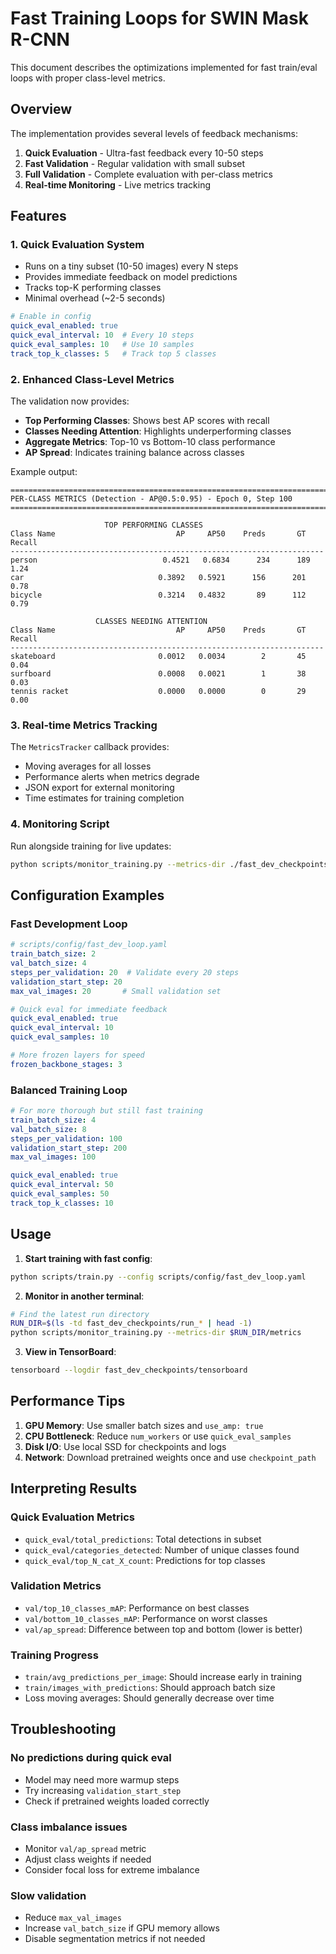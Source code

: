 # Fast Training Loops for SWIN Mask R-CNN

This document describes the optimizations implemented for fast train/eval loops with proper class-level metrics.

## Overview

The implementation provides several levels of feedback mechanisms:

1. **Quick Evaluation** - Ultra-fast feedback every 10-50 steps
2. **Fast Validation** - Regular validation with small subset
3. **Full Validation** - Complete evaluation with per-class metrics
4. **Real-time Monitoring** - Live metrics tracking

## Features

### 1. Quick Evaluation System

- Runs on a tiny subset (10-50 images) every N steps
- Provides immediate feedback on model predictions
- Tracks top-K performing classes
- Minimal overhead (~2-5 seconds)

```yaml
# Enable in config
quick_eval_enabled: true
quick_eval_interval: 10  # Every 10 steps
quick_eval_samples: 10   # Use 10 samples
track_top_k_classes: 5   # Track top 5 classes
```

### 2. Enhanced Class-Level Metrics

The validation now provides:
- **Top Performing Classes**: Shows best AP scores with recall
- **Classes Needing Attention**: Highlights underperforming classes
- **Aggregate Metrics**: Top-10 vs Bottom-10 class performance
- **AP Spread**: Indicates training balance across classes

Example output:
```
================================================================================
PER-CLASS METRICS (Detection - AP@0.5:0.95) - Epoch 0, Step 100
================================================================================

                     TOP PERFORMING CLASSES                      
Class Name                           AP     AP50    Preds       GT   Recall
----------------------------------------------------------------------
person                            0.4521   0.6834      234      189     1.24
car                              0.3892   0.5921      156      201     0.78
bicycle                          0.3214   0.4832       89      112     0.79

                   CLASSES NEEDING ATTENTION                     
Class Name                           AP     AP50    Preds       GT   Recall
----------------------------------------------------------------------
skateboard                       0.0012   0.0034        2       45     0.04
surfboard                        0.0008   0.0021        1       38     0.03
tennis racket                    0.0000   0.0000        0       29     0.00
```

### 3. Real-time Metrics Tracking

The `MetricsTracker` callback provides:
- Moving averages for all losses
- Performance alerts when metrics degrade
- JSON export for external monitoring
- Time estimates for training completion

### 4. Monitoring Script

Run alongside training for live updates:
```bash
python scripts/monitor_training.py --metrics-dir ./fast_dev_checkpoints/run_*/metrics
```

## Configuration Examples

### Fast Development Loop
```yaml
# scripts/config/fast_dev_loop.yaml
train_batch_size: 2
val_batch_size: 4
steps_per_validation: 20  # Validate every 20 steps
validation_start_step: 20
max_val_images: 20       # Small validation set

# Quick eval for immediate feedback
quick_eval_enabled: true
quick_eval_interval: 10
quick_eval_samples: 10

# More frozen layers for speed
frozen_backbone_stages: 3
```

### Balanced Training Loop
```yaml
# For more thorough but still fast training
train_batch_size: 4
val_batch_size: 8
steps_per_validation: 100
validation_start_step: 200
max_val_images: 100

quick_eval_enabled: true
quick_eval_interval: 50
quick_eval_samples: 50
track_top_k_classes: 10
```

## Usage

1. **Start training with fast config**:
```bash
python scripts/train.py --config scripts/config/fast_dev_loop.yaml
```

2. **Monitor in another terminal**:
```bash
# Find the latest run directory
RUN_DIR=$(ls -td fast_dev_checkpoints/run_* | head -1)
python scripts/monitor_training.py --metrics-dir $RUN_DIR/metrics
```

3. **View in TensorBoard**:
```bash
tensorboard --logdir fast_dev_checkpoints/tensorboard
```

## Performance Tips

1. **GPU Memory**: Use smaller batch sizes and `use_amp: true`
2. **CPU Bottleneck**: Reduce `num_workers` or use `quick_eval_samples`
3. **Disk I/O**: Use local SSD for checkpoints and logs
4. **Network**: Download pretrained weights once and use `checkpoint_path`

## Interpreting Results

### Quick Evaluation Metrics
- `quick_eval/total_predictions`: Total detections in subset
- `quick_eval/categories_detected`: Number of unique classes found
- `quick_eval/top_N_cat_X_count`: Predictions for top classes

### Validation Metrics
- `val/top_10_classes_mAP`: Performance on best classes
- `val/bottom_10_classes_mAP`: Performance on worst classes  
- `val/ap_spread`: Difference between top and bottom (lower is better)

### Training Progress
- `train/avg_predictions_per_image`: Should increase early in training
- `train/images_with_predictions`: Should approach batch size
- Loss moving averages: Should generally decrease over time

## Troubleshooting

### No predictions during quick eval
- Model may need more warmup steps
- Try increasing `validation_start_step`
- Check if pretrained weights loaded correctly

### Class imbalance issues
- Monitor `val/ap_spread` metric
- Adjust class weights if needed
- Consider focal loss for extreme imbalance

### Slow validation
- Reduce `max_val_images`
- Increase `val_batch_size` if GPU memory allows
- Disable segmentation metrics if not needed